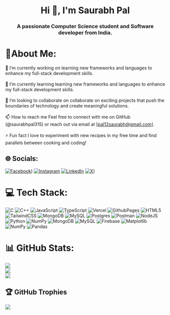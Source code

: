 <h1 align="center">Hi 👋, I'm Saurabh Pal</h1>
<h3 align="center">A passionate Computer Science student and Software developer from India.</h3>

# 💫About Me:
🔭 I’m currently working on learning new frameworks and languages to enhance my full-stack development skills.<br><br>🌱 I’m currently learning learning new frameworks and languages to enhance my full-stack development skills.<br><br>👯 I’m looking to collaborate on collaborate on exciting projects that push the boundaries of technology and create meaningful solutions.<br><br>📫 How to reach me Feel free to connect with me on GitHub (@saurabhpal315) or reach out via email at [pal12saurabh@gmail.com].<br><br>⚡ Fun fact I love to experiment with new recipes in my free time and find parallels between cooking and coding!


## 🌐 Socials:
[![Facebook](https://img.shields.io/badge/Facebook-%231877F2.svg?logo=Facebook&logoColor=white)](https://www.facebook.com/profile.php?id=100010068012550))
[![Instagram](https://img.shields.io/badge/Instagram-%23E4405F.svg?logo=Instagram&logoColor=white)](https://www.instagram.com/saurabhpal.12/) 
[![LinkedIn](https://img.shields.io/badge/LinkedIn-%230077B5.svg?logo=linkedin&logoColor=white)](https://linkedin.com/in/https://linkedin.com/in/saurabhpal12) 
[![X](https://img.shields.io/badge/X-black.svg?logo=X&logoColor=white)](https://twitter.com/SaurabhPal11337)) 

# 💻 Tech Stack:
![C](https://img.shields.io/badge/c-%2300599C.svg?style=for-the-badge&logo=c&logoColor=white) ![C++](https://img.shields.io/badge/c++-%2300599C.svg?style=for-the-badge&logo=c%2B%2B&logoColor=white) ![JavaScript](https://img.shields.io/badge/javascript-%23323330.svg?style=for-the-badge&logo=javascript&logoColor=%23F7DF1E) ![TypeScript](https://img.shields.io/badge/typescript-%23007ACC.svg?style=for-the-badge&logo=typescript&logoColor=white) ![Vercel](https://img.shields.io/badge/vercel-%23000000.svg?style=for-the-badge&logo=vercel&logoColor=white) ![GithubPages](https://img.shields.io/badge/github%20pages-121013?style=for-the-badge&logo=github&logoColor=white) ![HTML5](https://img.shields.io/badge/html5-%23E34F26.svg?style=for-the-badge&logo=html5&logoColor=white) ![TailwindCSS](https://img.shields.io/badge/tailwindcss-%2338B2AC.svg?style=for-the-badge&logo=tailwind-css&logoColor=white) ![MongoDB](https://img.shields.io/badge/MongoDB-%234ea94b.svg?style=for-the-badge&logo=mongodb&logoColor=white) ![MySQL](https://img.shields.io/badge/mysql-%2300000f.svg?style=for-the-badge&logo=mysql&logoColor=white) ![Postgres](https://img.shields.io/badge/postgres-%23316192.svg?style=for-the-badge&logo=postgresql&logoColor=white) ![Postman](https://img.shields.io/badge/Postman-FF6C37?style=for-the-badge&logo=postman&logoColor=white) ![NodeJS](https://img.shields.io/badge/node.js-6DA55F?style=for-the-badge&logo=node.js&logoColor=white) ![Python](https://img.shields.io/badge/python-3670A0?style=for-the-badge&logo=python&logoColor=ffdd54) ![NumPy](https://img.shields.io/badge/numpy-%23013243.svg?style=for-the-badge&logo=numpy&logoColor=white) ![MongoDB](https://img.shields.io/badge/MongoDB-%234ea94b.svg?style=for-the-badge&logo=mongodb&logoColor=white) ![MySQL](https://img.shields.io/badge/mysql-%2300000f.svg?style=for-the-badge&logo=mysql&logoColor=white) ![Firebase](https://img.shields.io/badge/Firebase-039BE5?style=for-the-badge&logo=Firebase&logoColor=white) ![Matplotlib](https://img.shields.io/badge/Matplotlib-%23ffffff.svg?style=for-the-badge&logo=Matplotlib&logoColor=black) ![NumPy](https://img.shields.io/badge/numpy-%23013243.svg?style=for-the-badge&logo=numpy&logoColor=white) ![Pandas](https://img.shields.io/badge/pandas-%23150458.svg?style=for-the-badge&logo=pandas&logoColor=white)
# 📊 GitHub Stats:
![](https://github-readme-stats.vercel.app/api?username=saurabhpal315&theme=dark&hide_border=true&include_all_commits=false&count_private=true)<br/>
![](https://github-readme-streak-stats.herokuapp.com/?user=saurabhpal315&theme=dark&hide_border=true)<br/>
![](https://github-readme-stats.vercel.app/api/top-langs/?username=saurabhpal315&theme=dark&hide_border=true&include_all_commits=false&count_private=true&layout=compact)

## 🏆 GitHub Trophies
![](https://github-profile-trophy.vercel.app/?username=saurabhpal315&theme=radical&no-frame=false&no-bg=true&margin-w=4)

<!-- Proudly created with GPRM ( https://gprm.itsvg.in ) -->
